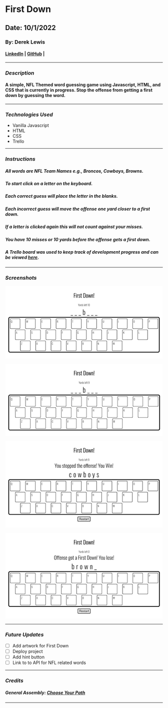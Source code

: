 # First Down

## Date: 10/1/2022

### By: Derek Lewis

#### [LinkedIn](http://www.linkedin.com/in/derek-lewis-88672a63) | [GitHub](https://github.com/d-lewis9442) |

---

### **_Description_**

#### A simple, NFL Themed word guessing game using Javascript, HTML, and CSS that is currently in progress. Stop the offense from getting a first down by guessing the word.

---

### **_Technologies Used_**

- Vanilla Javascript
- HTML
- CSS
- Trello

---

### **_Instructions_**

##### All words are NFL Team Names e.g., Broncos, Cowboys, Browns.

##### To start click on a letter on the keyboard.

##### Each correct guess will place the letter in the blanks.

##### Each incorrect guess will move the offense one yard closer to a first down.

##### If a letter is clicked again this will not count against your misses.

##### You have 10 misses or 10 yards before the offense gets a first down.

##### A Trello board was used to keep track of development progress and can be viewed [here](https://trello.com/b/mw90XVGC/hangman).

---

### **_Screenshots_**

![correctguess](/images/correctguess1.png)

![incorrectguess](/Images/incorrectguess1.png)

![win](/Images/win1.png)

![lose](/Images/lose1.png)

---

### **_Future Updates_**

- [ ] Add artwork for First Down
- [ ] Deploy project
- [ ] Add hint button
- [ ] Link to to API for NFL related words

---

### **_Credits_**

##### General Assembly: [Choose Your Path](https://generalassemb.ly/)

#####

#####

---
